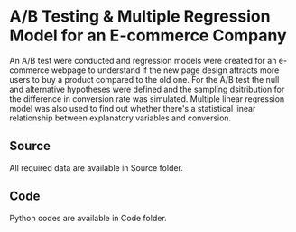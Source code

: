 # A/B Testing & Multiple Regression Model for an E-commerce Company 
An A/B test were conducted and regression models were created for an e-commerce webpage to understand if the new page design attracts more users to buy a product compared to the old one. For the A/B test the null and alternative hypotheses were defined and the sampling dsitribution for the difference in conversion rate was simulated. Multiple linear regression model was also used to find out whether there's a statistical linear relationship between explanatory variables and conversion. 
## Source
All required data are available in Source folder.
## Code
Python codes are available in Code folder.
